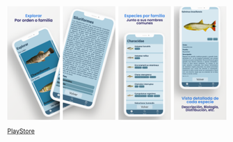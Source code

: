 ![img](img_github.png)

[PlayStore](https://play.google.com/store/apps/details?id=com.rodrigoodz.pecesParana)
